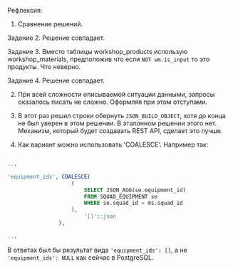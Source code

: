 Рефлексия:

1. Сравнение решений.

Задание 2. Решение совпадает.

Задание 3. Вместо таблицы workshop_products использую workshop_materials, предположив что если `NOT wm.is_input` то это продукты. Что неверно.

Задание 4. Решение совпадает.


2. При всей сложности описываемой ситуации данными, запросы оказалось писать не сложно. Оформляя при этом отступами.

3. В этот раз решил строки обернуть `JSON_BUILD_OBJECT`, хотя до конца не был уверен в этом решении. В эталонном решении этого нет. Механизм, который будет создавать REST API, сделает это лучше.

4. Как вариант можно использовать 'COALESCE'. 
Например так:

``` sql

...

'equipment_ids', COALESCE(
					(
						SELECT JSON_AGG(se.equipment_id)
						FROM SQUAD_EQUIPMENT se
						WHERE se.squad_id = ms.squad_id
					),
						'[]'::json
				),
				
...

```
В ответах был бы результат вида `'equipment_ids': []`, а не `'equipment_ids': NULL` как сейчас в PostgreSQL.

